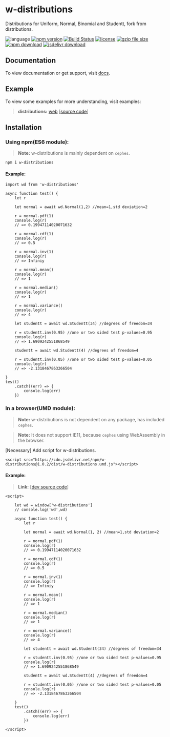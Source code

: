 # w-distributions
Distributions for Uniform, Normal, Binomial and Studentt, fork from distributions.

![language](https://img.shields.io/badge/language-JavaScript-orange.svg) 
[![npm version](http://img.shields.io/npm/v/w-distributions.svg?style=flat)](https://npmjs.org/package/w-distributions) 
[![Build Status](https://travis-ci.org/yuda-lyu/w-distributions.svg?branch=master)](https://travis-ci.org/yuda-lyu/w-distributions) 
[![license](https://img.shields.io/npm/l/w-distributions.svg?style=flat)](https://npmjs.org/package/w-distributions) 
[![gzip file size](http://img.badgesize.io/yuda-lyu/w-distributions/master/dist/w-distributions.umd.js.svg?compression=gzip)](https://github.com/yuda-lyu/w-distributions)
[![npm download](https://img.shields.io/npm/dt/w-distributions.svg)](https://npmjs.org/package/w-distributions) 
[![jsdelivr download](https://img.shields.io/jsdelivr/npm/hm/w-distributions.svg)](https://www.jsdelivr.com/package/npm/w-distributions)

## Documentation
To view documentation or get support, visit [docs](https://yuda-lyu.github.io/w-distributions/global.html).

## Example
To view some examples for more understanding, visit examples:

> **distributions:** [web](https://yuda-lyu.github.io/w-distributions/examples/web.html) [[source code](https://github.com/yuda-lyu/w-distributions/blob/master/docs/examples/web.html)]

## Installation
### Using npm(ES6 module):
> **Note:** w-distributions is mainly dependent on `cephes`.
```alias
npm i w-distributions
```

#### Example:
```alias
import wd from 'w-distributions'

async function test() {
    let r

    let normal = await wd.Normal(1,2) //mean=1,std deviation=2

    r = normal.pdf(1)
    console.log(r)
    // => 0.19947114020071632

    r = normal.cdf(1)
    console.log(r)
    // => 0.5

    r = normal.inv(1)
    console.log(r)
    // => Infiniy

    r = normal.mean()
    console.log(r)
    // => 1

    r = normal.median()
    console.log(r)
    // => 1

    r = normal.variance()
    console.log(r)
    // => 4

    let studentt = await wd.Studentt(34) //degrees of freedom=34

    r = studentt.inv(0.95) //one or two sided test p-values=0.95
    console.log(r)
    // => 1.6909242551868549

    studentt = await wd.Studentt(4) //degrees of freedom=4

    r = studentt.inv(0.05) //one or two sided test p-values=0.05
    console.log(r)
    // => -2.1318467863266504

}
test()
    .catch((err) => {
        console.log(err)
    })
```

### In a browser(UMD module):
> **Note:** w-distributions is not dependent on any package, has included `cephes`.

> **Note:** It does not support IE11, because `cephes` using WebAssembly in the browser.

[Necessary] Add script for w-distributions.
```alias
<script src="https://cdn.jsdelivr.net/npm/w-distributions@1.0.2/dist/w-distributions.umd.js"></script>
```

#### Example:
> **Link:** [[dev source code](https://github.com/yuda-lyu/w-distributions/blob/master/web.html)]
```alias
<script>

    let wd = window['w-distributions']
    // console.log('wd',wd)

    async function test() {
        let r

        let normal = await wd.Normal(1, 2) //mean=1,std deviation=2

        r = normal.pdf(1)
        console.log(r)
        // => 0.19947114020071632

        r = normal.cdf(1)
        console.log(r)
        // => 0.5

        r = normal.inv(1)
        console.log(r)
        // => Infiniy

        r = normal.mean()
        console.log(r)
        // => 1

        r = normal.median()
        console.log(r)
        // => 1

        r = normal.variance()
        console.log(r)
        // => 4

        let studentt = await wd.Studentt(34) //degrees of freedom=34

        r = studentt.inv(0.95) //one or two sided test p-values=0.95
        console.log(r)
        // => 1.6909242551868549

        studentt = await wd.Studentt(4) //degrees of freedom=4

        r = studentt.inv(0.05) //one or two sided test p-values=0.05
        console.log(r)
        // => -2.1318467863266504

    }
    test()
        .catch((err) => {
            console.log(err)
        })

</script>
```